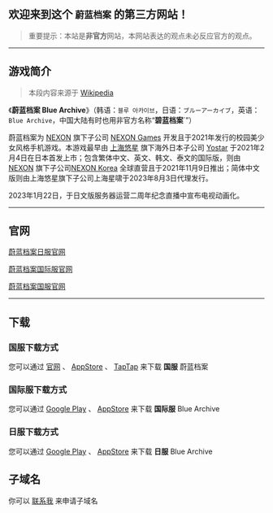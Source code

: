 ## 欢迎来到这个 `蔚蓝档案` 的**第三方**网站！

> 重要提示：本站是**非官方**网站，本网站表达的观点未必反应官方的观点。

---

## 游戏简介

> 本段内容来源于 [Wikipedia](https://zh.wikipedia.org/wiki/%E8%94%9A%E8%97%8D%E6%AA%94%E6%A1%88)

《**蔚蓝档案 Blue Archive**》（韩语：`블루 아카이브`，日语：`ブルーアーカイブ`，英语：`Blue Archive`，中国大陆有时也用非官方名称“**碧蓝档案**`”）

蔚蓝档案为 [NEXON](https://zh.wikipedia.org/wiki/%E6%A8%82%E7%B7%9A) 旗下子公司 [NEXON Games](https://zh.wikipedia.org/wiki/%E6%A8%82%E7%B7%9A) 开发且于2021年发行的校园美少女风格手机游戏。本游戏最早由 [上海悠星](https://zh.wikipedia.org/wiki/%E4%B8%8A%E6%B5%B7%E6%82%A0%E6%98%9F) 旗下海外日本子公司 [Yostar](https://zh.wikipedia.org/wiki/%E4%B8%8A%E6%B5%B7%E6%82%A0%E6%98%9F) 于2021年2月4日在日本首发上市；包含繁体中文、英文、韩文、泰文的国际版，则由 [NEXON](https://zh.wikipedia.org/wiki/%E6%A8%82%E7%B7%9A) 旗下子公司[NEXON Korea](https://zh.wikipedia.org/wiki/%E4%B9%90%E7%BA%BF%E9%9F%A9%E5%9B%BD) 全球直营且于2021年11月9日推出；简体中文版则由上海悠星旗下子公司上海星啸于2023年8月3日代理发行。

2023年1月22日，于日文版服务器运营二周年纪念直播中宣布电视动画化。

---

## 官网

[蔚蓝档案日服官网](https://bluearchive.jp/)

[蔚蓝档案国际服官网](https://bluearchive.nexon.com/home)

[蔚蓝档案国服官网](https://bluearchive-cn.com/) 

---

## 下载

### 国服下载方式

您可以通过 [官网](https://bluearchive-cn.com/) 、 [AppStore](https://apps.apple.com/cn/app/%E8%94%9A%E8%93%9D%E6%A1%A3%E6%A1%88/id6447541184) 、 [TapTap](https://www.taptap.cn/app/316964) 来下载 **国服** 蔚蓝档案

### 国际服下载方式

您可以通过 [Google Play](https://play.google.com/store/apps/details?id=com.nexon.bluearchive) 、 [AppStore](https://apps.apple.com/tw/app/%E8%94%9A%E8%97%8D%E6%AA%94%E6%A1%88/id1571873795) 来下载 **国际服** Blue Archive

### 日服下载方式

您可以通过 [Google Play](https://play.google.com/store/apps/details?id=com.YostarJP.BlueArchive) 、 [AppStore](https://apps.apple.com/app/id1515877221) 来下载 **日服** Blue Archive

## 子域名

你可以 [联系我](mailto:gytxtx@outlook.com) 来申请子域名
